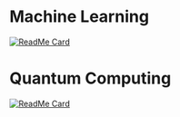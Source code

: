 # Machine Learning
[![ReadMe Card](https://github-readme-stats.vercel.app/api/pin/?username=Gregory-Eales&repo=ML-Reimplementations)](https://github.com/Gregory-Eales/ML-Reimplementations)

# Quantum Computing
[![ReadMe Card](https://github-readme-stats.vercel.app/api/pin/?username=Gregory-Eales&repo=QA-Reimplementations)](https://github.com/Gregory-Eales/QA-Reimplementations)
